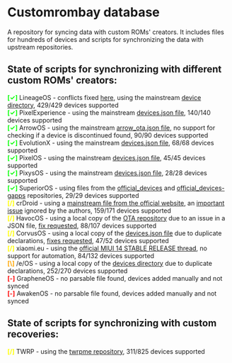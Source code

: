 # Customrombay database
A repository for syncing data with custom ROMs' creators. It includes files for hundreds of devices and scripts for synchronizing the data with upstream repositories.

## State of scripts for synchronizing with different custom ROMs' creators:
**<span style="color:lime">[✓]</span>** LineageOS - conflicts fixed [here](https://github.com/LineageOS/lineage_wiki/commit/97360174e8eab338d7b848db4b626ef0ce8cd72e), using the mainstream [device directory](https://github.com/LineageOS/lineage_wiki/tree/master/_data/devices), 429/429 devices supported \
**<span style="color:lime">[✓]</span>** PixelExperience - using the mainstream [devices.json file](https://github.com/PixelExperience/official_devices/blob/master/devices.json), 140/140 devices supported \
**<span style="color:lime">[✓]</span>** ArrowOS - using the mainstream [arrow_ota.json file](https://github.com/ArrowOS/arrow_ota/blob/master/arrow_ota.json), no support for checking if a device is discontinued found, 90/90 devices supported \
**<span style="color:lime">[✓]</span>** EvolutionX - using the mainstream [devices.json file](https://github.com/Evolution-X-Devices/official_devices/blob/master/devices.json), 68/68 devices supported \
**<span style="color:lime">[✓]</span>** PixelOS - using the mainstream [devices.json file](https://github.com/PixelOS-AOSP/official_devices/blob/thirteen/API/devices.json), 45/45 devices supported \
**<span style="color:lime">[✓]</span>** PixysOS - using the mainstream [devices.json file](https://github.com/PixysOS/official_devices/blob/master/devices.json), 28/28 devices supported \
**<span style="color:lime">[✓]</span>** SuperiorOS - using files from the [official_devices](https://github.com/SuperiorOS-Devices/official_devices) and [official_devices-gapps](https://github.com/SuperiorOS-Devices/official_devices-gapps) repositories, 29/29 devices supported \
**<span style="color:yellow">[/]</span>** crDroid - using a [mainstream file from the official website](https://crdroid.net/devices_handler/compiled.json), an [important issue](https://github.com/crdroidandroid/crdroid.net/issues/10) ignored by the authors, 159/171 devices supported \
**<span style="color:yellow">[/]</span>** HavocOS - using a local copy of the [OTA repository](https://github.com/Havoc-OS/OTA) due to an issue in a JSON file, [fix requested](https://github.com/Havoc-OS/OTA/pull/12), 88/107 devices supported \
**<span style="color:yellow">[/]</span>** CorvusOS - using a local copy of the [devices.json file](https://github.com/CorvusRom-Devices/jenkins/blob/main/devices.json) due to duplicate declarations, [fixes requested](https://github.com/CorvusRom-Devices/jenkins/pull/45), 47/52 devices supported \
**<span style="color:yellow">[/]</span>** xiaomi.eu - using the [official MIUI 14 STABLE RELEASE thread](https://xiaomi.eu/community/threads/miui-14-stable-release.67685/), no support for automation, 84/132 devices supported \
**<span style="color:orange">[\\]</span>** /e/OS - using a local copy of the [devices directory](https://gitlab.e.foundation/e/documentation/user/-/tree/master/htdocs/_data/devices) due to duplicate declarations, 252/270 devices supported \
**<span style="color:red">[-]</span>** GrapheneOS - no parsable file found, devices added manually and not synced \
**<span style="color:red">[-]</span>** AwakenOS - no parsable file found, devices added manually and not synced
## State of scripts for synchronizing with custom recoveries:
**<span style="color:yellow">[/]</span>** TWRP - using the [twrpme repository](https://github.com/TeamWin/twrpme), 311/825 devices supported
